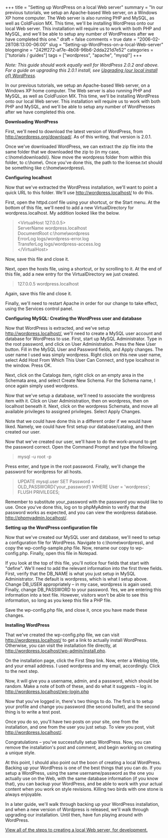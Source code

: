 +++
title = "Setting up WordPress on a local Web server"
summary = "In our previous tutorials, we setup an Apache-based Web server, on a Windows XP home computer. The Web server is also running PHP and MySQL, as well as ColdFusion MX. This time, we'll be installing WordPress onto our local Web server. This installation will require us to work with both PHP and MySQL, and we'll be able to setup any number of WordPresses after we have completed this one."
draft = false
comments = true
date = "2006-02-28T08:13:00-06:00"
slug = "Setting-up-WordPress-on-a-local-Web-server"
blogengine = "242ff272-af7e-4b08-96b6-2dda221d7e52"
categories = ["tutorials / guides"]
tags = ["wordpress", "apache", "mysql"]
+++

<div class="note">
<p>
<em>Note: This guide should work equally well for WordPress 2.0.2 and above.  For a guide on upgrading this 2.0.1 install, see <a href="http://strivinglife.net/wordpress/2006/03/11/63/upgrading-our-local-install-of-wordpress/">Upgrading (our local install of) WordPress</a>.</em>
</p>
</div>
<p>
In our previous tutorials, we setup an Apache-based Web server, on a Windows XP home computer. The Web server is also running PHP and MySQL, as well as ColdFusion MX. This time, we&#39;ll be installing WordPress onto our local Web server. This installation will require us to work with both PHP and MySQL, and we&#39;ll be able to setup any number of WordPresses after we have completed this one.
</p>
<!--more--><!--adsense-->
<p>
<strong>Downloading WordPress</strong>
</p>
<p>
First, we&#39;ll need to download the latest version of WordPress, from <a href="http://wordpress.org/download/">http://wordpress.org/download/</a>. As of this writing, that version is 2.0.1.
</p>
<p>
Once we&#39;ve downloaded WordPress, we can extract the zip file into the same folder that we downloaded the zip to (in my case, c:\home\downloads\). Now move the wordpress folder from within this folder, to c:\home\. Once you&#39;ve done this, the path to the license.txt should be something like c:\home\wordpress\.
</p>
<p>
<strong>Configuring localhost</strong>
</p>
<p>
Now that we&#39;ve extracted the WordPress installation, we&#39;ll want to point a quick URL to this folder. We&#39;ll use <a href="http://wordpress.localhost/">http://wordpress.localhost/</a> to do this.
</p>
<p>
First, open the httpd.conf file using your shortcut, or the Start menu. At the bottom of this file, we&#39;ll need to add a new VirtualDirectory for wordpress.localhost. My addition looked like the below.
</p>
<blockquote>
	<p>
	&lt;VirtualHost 127.0.0.5&gt;<br />
	ServerName wordpress.localhost<br />
	DocumentRoot c:\home\wordpress<br />
	ErrorLog logs/wordpress-error.log<br />
	TransferLog logs/wordpress-access.log<br />
	&lt;/VirtualHost&gt;
	</p>
</blockquote>
<p>
Now, save this file and close it.
</p>
<p>
Next, open the hosts file, using a shortcut, or by scrolling to it. At the end of this file, add a new entry for the VirtualDirectory we just created.
</p>
<blockquote>
	<p>
	127.0.0.5	wordpress.localhost
	</p>
</blockquote>
<p>
Again, save this file and close it.
</p>
<p>
Finally, we&#39;ll need to restart Apache in order for our change to take effect, using the Services control panel.
</p>
<p>
<strong>Configuring MySQL: Creating the WordPress user and database</strong>
</p>
<p>
Now that WordPress is extracted, and we&#39;ve setup <a href="http://wordpress.localhost/">http://wordpress.localhost/</a>, we&#39;ll need to create a MySQL user account and database for WordPress to use. First, start up MySQL Administrator. Type in the root password, and click on User Administration. Press the New User button. Fill in the MySQL User and Password fields, and Apply changes. The user name I used was simply wordpress. Right click on this new user name, select Add Host From Which This User Can Connect, and type localhost in the window. Press OK.
</p>
<p>
Next, click on the Catalogs item, right click on an empty area in the Schemata area, and select Create New Schema. For the Schema name, I once again simply used wordpress.
</p>
<p>
Now that we&#39;ve setup a database, we&#39;ll need to associate the wordpress item with it. Click on User Administration, then on wordpress, then on localhost beneath it. Next, click on the wordpress Schemata, and move all available privileges to assigned privileges. Select Apply Changes.
</p>
<p>
Note that we could have done this in a different order if we would have liked. Namely, we could have first setup our database/catalog, and then created our user.
</p>
<p>
Now that we&#39;ve created our user, we&#39;ll have to do the work-around to get the password correct. Open the Command Prompt and type the following.
</p>
<blockquote>
	<p>
	mysql -u root -p
	</p>
</blockquote>
<p>
Press enter, and type in the root password. Finally, we&#39;ll change the password for wordpress for all hosts.
</p>
<blockquote>
	<p>
	UPDATE mysql.user SET Password = OLD_PASSWORD(&#39;your_password&#39;) WHERE User = &#39;wordpress&#39;;<br />
	FLUSH PRIVILEGES;
	</p>
</blockquote>
<p>
Remember to substitute your_password with the password you would like to use. Once you&#39;ve done this, log on to phpMyAdmin to verify that the password works as expected, and you can view the wordpress database. <a href="http://phpmyadmin.localhost/">http://phpmyadmin.localhost/</a>.
</p>
<p>
<strong>Setting up the WordPress configuration file</strong>
</p>
<p>
Now that we&#39;ve created our MySQL user and database, we&#39;ll need to setup a configuration file for WordPress. Navigate to c:\home\wordpress\, and copy the wp-config-sample.php file. Now, rename our copy to wp-config.php. Finally, open this file in Notepad.
</p>
<p>
If you look at the top of this file, you&#39;ll notice four fields that start with &quot;define&quot;. We&#39;ll need to add the relevant information into the first three fields. First, verify that the DB_NAME is what you just setup in MySQL Administrator. The default is wordpress, which is what I setup above. Change DB_USER appropriately &ndash; in my case, wordpress is again used. Finally, change DB_PASSWORD to your password. Yes, we are entering this information into a text file. However, visitors won&#39;t be able to see this information, so long as you keep this file a PHP file.
</p>
<p>
Save the wp-config.php file, and close it, once you have made these changes.
</p>
<p>
<strong>Installing WordPress</strong>
</p>
<p>
That we&#39;ve created the wp-config.php file, we can visit <a href="http://wordpress.localhost/">http://wordpress.localhost/</a> to get a link to actually install WordPress. Otherwise, you can visit the installation file directly, at <a href="http://wordpress.localhost/wp-admin/install.php">http://wordpress.localhost/wp-admin/install.php</a>.
</p>
<p>
On the installation page, click the First Step link. Now, enter a Weblog title, and your email address. I used wordpress and my email, accordingly. Click to the next step.
</p>
<p>
Now, it will give you a username, admin, and a password, which should be random. Make a note of both of these, and do what it suggests &ndash; log in. <a href="http://wordpress.localhost/wp-login.php">http://wordpress.localhost/wp-login.php</a>
</p>
<p>
Now that you&#39;ve logged in, there&#39;s two things to do. The first is to setup your profile and change you password (the second bullet), and the second thing is to write a test post.
</p>
<p>
Once you do so, you&#39;ll have two posts on your site, one from the installation, and one from the user you just setup. To view you post, visit <a href="http://wordpress.localhost/">http://wordpress.localhost/</a>.
</p>
<p>
Congratulations &ndash; you&#39;ve successfully setup WordPress. Now, you can remove the installation&#39;s post and comment, and begin working on creating a unique style.
</p>
<p>
At this point, I should also point out the boon of creating a local WordPress. Backing up your WordPress is one of the best things that you can do. If you setup a WordPress, using the same username/password as the one you actually use on the Web, with the same database information (if you know that), you can backup your WordPress, and be able to work with your actual content when you work on style revisions. Killing two birds with one stone is always enjoyable.
</p>
<p>
In a later guide, we&#39;ll walk through backing up your WordPress installation, and when a new version of Wordpress is released, we&#39;ll walk through upgrading our installation. Until then, have fun playing around with WordPress.
</p>
<p>
<a href="http://strivinglife.net/wordpress/a-local-apache-web-server-on-a-windows-xp-computer/">View all of the steps to creating a local Web server, for development.</a>
</p>

